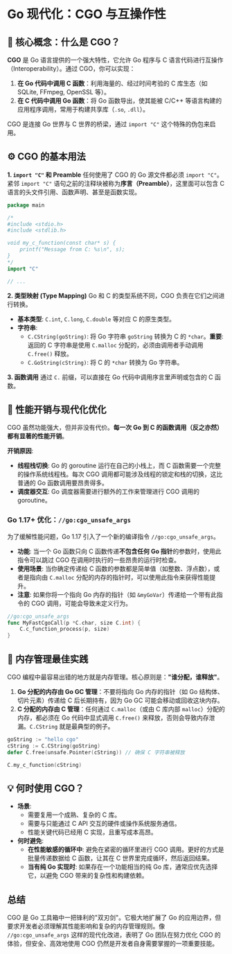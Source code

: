 # Go 现代化：CGO 与互操作性

## 🎯 **核心概念：什么是 CGO？**

**CGO** 是 Go 语言提供的一个强大特性，它允许 Go 程序与 C 语言代码进行互操作（Interoperability）。通过 CGO，你可以实现：
1.  **在 Go 代码中调用 C 函数**：利用海量的、经过时间考验的 C 库生态（如 SQLite, FFmpeg, OpenSSL 等）。
2.  **在 C 代码中调用 Go 函数**：将 Go 函数导出，使其能被 C/C++ 等语言构建的应用程序调用，常用于构建共享库（`.so`, `.dll`）。

CGO 是连接 Go 世界与 C 世界的桥梁，通过 `import "C"` 这个特殊的伪包来启用。

## ⚙️ **CGO 的基本用法**

**1. `import "C"` 和 Preamble**
任何使用了 CGO 的 Go 源文件都必须 `import "C"`。紧邻 `import "C"` 语句之前的注释块被称为**序言（Preamble）**，这里面可以包含 C 语言的头文件引用、函数声明、甚至是函数实现。

```go
package main

/*
#include <stdio.h>
#include <stdlib.h>

void my_c_function(const char* s) {
    printf("Message from C: %s\n", s);
}
*/
import "C"

// ...
```

**2. 类型映射 (Type Mapping)**
Go 和 C 的类型系统不同，CGO 负责在它们之间进行转换。
- **基本类型**: `C.int`, `C.long`, `C.double` 等对应 C 的原生类型。
- **字符串**:
    - `C.CString(goString)`: 将 Go 字符串 `goString` 转换为 C 的 `*char`。**重要**: 返回的 C 字符串是使用 `C.malloc` 分配的，必须由调用者手动调用 `C.free()` 释放。
    - `C.GoString(cString)`: 将 C 的 `*char` 转换为 Go 字符串。

**3. 函数调用**
通过 `C.` 前缀，可以直接在 Go 代码中调用序言里声明或包含的 C 函数。

## 🚀 **性能开销与现代化优化**

CGO 虽然功能强大，但并非没有代价。**每一次 Go 到 C 的函数调用（反之亦然）都有显著的性能开销**。

**开销原因**:
- **线程栈切换**: Go 的 goroutine 运行在自己的小栈上，而 C 函数需要一个完整的操作系统线程栈。每次 CGO 调用都可能涉及线程的锁定和栈的切换，这比普通的 Go 函数调用要昂贵得多。
- **调度器交互**: Go 调度器需要进行额外的工作来管理进行 CGO 调用的 goroutine。

### Go 1.17+ 优化：`//go:cgo_unsafe_args`
为了缓解性能问题，Go 1.17 引入了一个新的编译指令 `//go:cgo_unsafe_args`。

- **功能**: 当一个 Go 函数只向 C 函数传递**不包含任何 Go 指针**的参数时，使用此指令可以跳过 CGO 在调用时执行的一些昂贵的运行时检查。
- **使用场景**: 当你确定传递给 C 函数的参数都是简单值（如整数、浮点数），或者是指向由 `C.malloc` 分配的内存的指针时，可以使用此指令来获得性能提升。
- **注意**: 如果你将一个指向 Go 内存的指针（如 `&myGoVar`）传递给一个带有此指令的 CGO 调用，可能会导致未定义行为。

```go
//go:cgo_unsafe_args
func MyFastCgoCall(p *C.char, size C.int) {
    C.c_function_process(p, size)
}
```

## 🧠 **内存管理最佳实践**

CGO 编程中最容易出错的地方就是内存管理。核心原则是：**"谁分配，谁释放"**。

1.  **Go 分配的内存由 Go GC 管理**：不要将指向 Go 内存的指针（如 Go 结构体、切片元素）传递给 C 后长期持有，因为 Go GC 可能会移动或回收这块内存。
2.  **C 分配的内存由 C 管理**：任何通过 `C.malloc`（或由 C 库内部 `malloc`）分配的内存，都必须在 Go 代码中显式调用 `C.free()` 来释放，否则会导致内存泄漏。`C.CString` 就是最典型的例子。

```go
goString := "hello cgo"
cString := C.CString(goString)
defer C.free(unsafe.Pointer(cString)) // 确保 C 字符串被释放

C.my_c_function(cString)
```

## 💡 **何时使用 CGO？**

- **场景**:
    - 需要复用一个成熟、复杂的 C 库。
    - 需要与只能通过 C API 交互的硬件或操作系统服务通信。
    - 性能关键代码已经用 C 实现，且重写成本高昂。
- **何时避免**:
    - **在性能敏感的循环中**: 避免在紧密的循环里进行 CGO 调用。更好的方式是批量传递数据给 C 函数，让其在 C 世界里完成循环，然后返回结果。
    - **当有纯 Go 实现时**: 如果存在一个功能相当的纯 Go 库，通常应优先选择它，以避免 CGO 带来的复杂性和构建依赖。

## 总结

CGO 是 Go 工具箱中一把锋利的"双刃剑"。它极大地扩展了 Go 的应用边界，但要求开发者必须理解其性能影响和复杂的内存管理规则。像 `//go:cgo_unsafe_args` 这样的现代化改进，表明了 Go 团队在努力优化 CGO 的体验，但安全、高效地使用 CGO 仍然是开发者自身需要掌握的一项重要技能。 